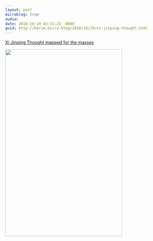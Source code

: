 ```yaml
---
layout: post
microblog: true
audio: 
date: 2018-10-19 03:31:23 -0800
guid: http://kerim.micro.blog/2018/10/19/xi-jinping-thought.html
---
```

[Xi Jinping Thought mapped for the masses](https://www.smh.com.au/world/asia/consciously-mystifying-xi-jinping-thought-mapped-for-the-masses-20181018-p50aln.html)

<img src="http://micro.oxus.net/uploads/2018/7c48a03002.jpg" width="375" height="600" />
